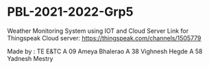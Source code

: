 # PBL-2021-2022-Grp5
Weather Monitoring System using IOT and Cloud Server
Link for Thingspeak Cloud server: https://thingspeak.com/channels/1505779

Made by : TE E&TC
A 09 Ameya Bhalerao 
A 38 Vighnesh Hegde
A 58 Yadnesh Mestry

